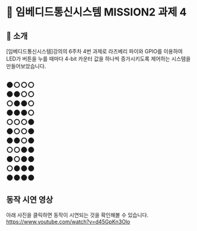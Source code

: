 
# 📌 임베디드통신시스템 MISSION2 과제 4

## 📖 소개

[임베디드통신시스템]강의의 6주차 4번 과제로 라즈베리 파이와 GPIO를 이용하여 LED가 버튼을 누를 때마다 4-bit 카운터 값을 하나씩 증가시키도록 제어하는 시스템을 만들어보았습니다. 
   
●○○○   
●●○○   
○●●○   
●●●○   
○○○●   
●○○●   
●●○●   
○○●●   
●○●●   
○●●●   
●●●●   
---
## 동작 시연 영상

아래 사진을 클릭하면 동작이 시연되는 것을 확인해볼 수 있습니다.
https://www.youtube.com/watch?v=d45GpKn3Olo
